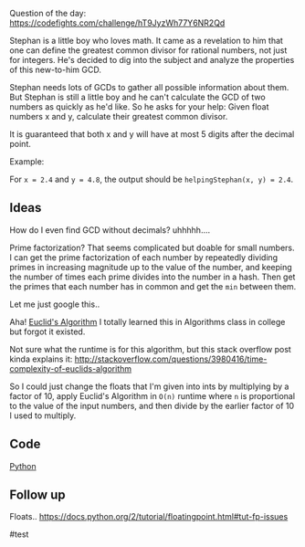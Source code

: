 Question of the day: https://codefights.com/challenge/hT9JyzWh77Y6NR2Qd

Stephan is a little boy who loves math. It came as a revelation to him that
one can define the greatest common divisor for rational numbers, not just
for integers. He's decided to dig into the subject and analyze the properties
of this new-to-him GCD.

Stephan needs lots of GCDs to gather all possible information about them. But
Stephan is still a little boy and he can't calculate the GCD of two numbers as
quickly as he'd like. So he asks for your help: Given float numbers x and y,
calculate their greatest common divisor.

It is guaranteed that both x and y will have at most 5 digits after the decimal
point.

Example:

For `x = 2.4` and `y = 4.8`, the output should be
`helpingStephan(x, y) = 2.4`.

## Ideas

How do I even find GCD without decimals? uhhhhh....

Prime factorization? That seems complicated but doable for small numbers. 
I can get the prime factorization of each number by repeatedly dividing
primes in increasing magnitude up to the value of the number, and keeping
the number of times each prime divides into the number in a hash. Then get
the primes that each number has in common and get the `min` between them.

Let me just google this.. 

Aha! [Euclid's Algorithm](https://en.wikipedia.org/wiki/Greatest_common_divisor#Using_Euclid.27s_algorithm)
I totally learned this in Algorithms class in college but forgot it existed.

Not sure what the runtime is for this algorithm, but this stack overflow post
kinda explains it: http://stackoverflow.com/questions/3980416/time-complexity-of-euclids-algorithm

So I could just change the floats that I'm given into ints by multiplying by
a factor of 10, apply Euclid's Algorithm in `O(n)` runtime where `n` is
proportional to the value of the input numbers, and then divide by the earlier
factor of 10 I used to multiply.

## Code

[Python](helpingStephan.py)

## Follow up

Floats.. https://docs.python.org/2/tutorial/floatingpoint.html#tut-fp-issues

#test